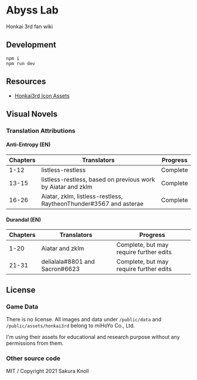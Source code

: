 # Abyss Lab

Honkai 3rd fan wiki

## Development

```
npm i
npm run dev
```

## Resources

- [Honkai3rd Icon Assets](https://www.figma.com/file/U6OLV1Mlhc3DAXBzBXToO4/AbyssLab-Honkai-icons?node-id=0%3A1)

## Visual Novels

### Translation Attributions

#### Anti-Entropy (EN)

| Chapters | Translators                                                       | Progress |
| -------- | ----------------------------------------------------------------- | -------- |
| 1-12     | listless-restless                                                 | Complete |
| 13-15    | listless-restless, based on previous work by Aiatar and zklm      | Complete |
| 16-26    | Aiatar, zklm, listless-restless, RaytheonThunder#3567 and asterae | Complete |

#### Durandal (EN)

| Chapters | Translators                    | Progress                                |
| -------- | ------------------------------ | --------------------------------------- |
| 1-20     | Aiatar and zklm                | Complete, but may require further edits |
| 21-31    | delialala#8801 and Sacron#6623 | Complete, but may require further edits |

## License

### Game Data

There is no license. All images and data under `/public/data` and `/public/assets/honkai3rd` belong to miHoYo Co., Ltd.

I'm using their assets for educational and research purpose without any permissions from them.

### Other source code

MIT / Copyright 2021 Sakura Knoll
